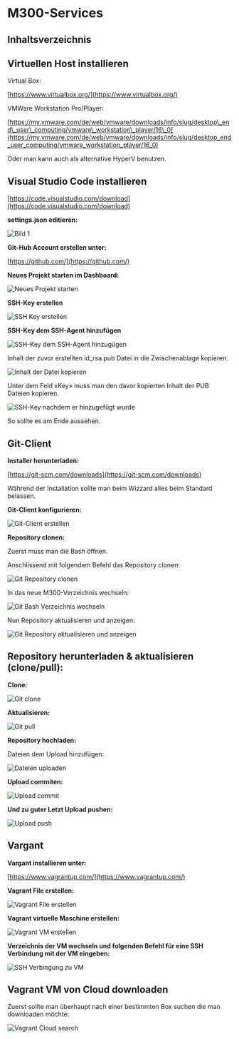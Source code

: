 # M300-Services

## Inhaltsverzeichnis

## Virtuellen Host installieren

Virtual Box:

[https://www.virtualbox.org/](https://www.virtualbox.org/)

VMWare Workstation Pro/Player:

[https://my.vmware.com/de/web/vmware/downloads/info/slug/desktop\_end\_user\_computing/vmware\_workstation\_player/16\_0](https://my.vmware.com/de/web/vmware/downloads/info/slug/desktop_end_user_computing/vmware_workstation_player/16_0)

Oder man kann auch als alternative HyperV benutzen.

## Visual Studio Code installieren

[https://code.visualstudio.com/download](https://code.visualstudio.com/download)

**settings.json editieren:**

![Bild 1](Bilder_Markdown/settingsjson.jpg)

**Git-Hub Account erstellen unter:**

[https://github.com/](https://github.com/)

**Neues Projekt starten im Dashboard:**

![Neues Projekt starten](Bilder_Markdown/NeuesRepositoryerstellen.jpg)

**SSH-Key erstellen**

![SSH Key erstellen](Bilder_Markdown/SSHKeyerstellen.jpg)

**SSH-Key dem SSH-Agent hinzufügen**

![SSH-Key dem SSH-Agent hinzugügen](Bilder_Markdown/SSHKeyhinzufuegen.jpg)

 Inhalt der zuvor erstellten id\_rsa.pub Datei in die Zwischenablage kopieren.

![Inhalt der Datei kopieren](Bilder_Markdown/Inhaltrsapubkopieren.jpg)

Unter dem Feld «Key» muss man den davor kopierten Inhalt der PUB Dateien kopieren.

![SSH-Key nachdem er hinzugefügt wurde](Bilder_Markdown/SSHKEY.jpg)

So sollte es am Ende aussehen.

## Git-Client

**Installer herunterladen:**

[https://git-scm.com/downloads](https://git-scm.com/downloads)

Während der Installation sollte man beim Wizzard alles beim Standard belassen.

**Git-Client konfigurieren:**

![Git-Client erstellen](Bilder_Markdown/GitClienterstellen.jpg)

**Repository clonen:**

Zuerst muss man die Bash öffnen.

Anschlissend mit folgendem Befehl das Repository clonen:

![Git Repository clonen](Bilder_Markdown/GitRepositoryclonen.jpg)

In das neue M300-Verzeichnis wechseln:

![Git Bash Verzeichnis wechseln](Bilder_Markdown/GitVerzeichniswechseln.jpg)

Nun Repository aktualisieren und anzeigen:

![Git Repository aktualisieren und anzeigen](Bilder_Markdown/GitRepositoryaktualisierenundanzeigen.png)

## Repository herunterladen &amp; aktualisieren (clone/pull):

**Clone:**

![Git clone](Bilder_Markdown/Gitclone.jpg)

**Aktualisieren:**

![Git pull](Bilder_Markdown/Gitpull.jpg)

**Repository hochladen:**

Dateien dem Upload hinzufügen:

![Dateien uploaden](Bilder_Markdown/Dateiuploaden.jpg)

**Upload commiten:**

![Upload commit](Bilder_Markdown/Uploadcommit.jpg)

**Und zu guter Letzt Upload pushen:**

![Upload push](Bilder_Markdown/Uploadpush.jpg)

## Vargant

**Vargant installieren unter:**

[https://www.vagrantup.com/](https://www.vagrantup.com/)

**Vagrant File erstellen:**

![Vagrant File erstellen](Bilder_Markdown/VagrantFileerstellen.jpg)

**Vagrant virtuelle Maschine erstellen:**

![Vagrant VM erstellen](Bilder_Markdown/VagrantVMerstellen.jpg)

**Verzeichnis der VM wechseln und folgenden Befehl für eine SSH Verbindung mit der VM eingeben:**

![SSH Verbingung zu VM](Bilder_Markdown/VagrantSSH.jpg)

## Vagrant VM von Cloud downloaden

Zuerst sollte man überhaupt nach einer bestimmten Box suchen die man downloaden möchte:

![Vagrant Cloud search]()